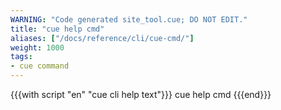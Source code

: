 ```yaml
---
WARNING: "Code generated site_tool.cue; DO NOT EDIT."
title: "cue help cmd"
aliases: ["/docs/reference/cli/cue-cmd/"]
weight: 1000
tags:
- cue command
---
```


{{{with script "en" "cue cli help text"}}}
cue help cmd
{{{end}}}
